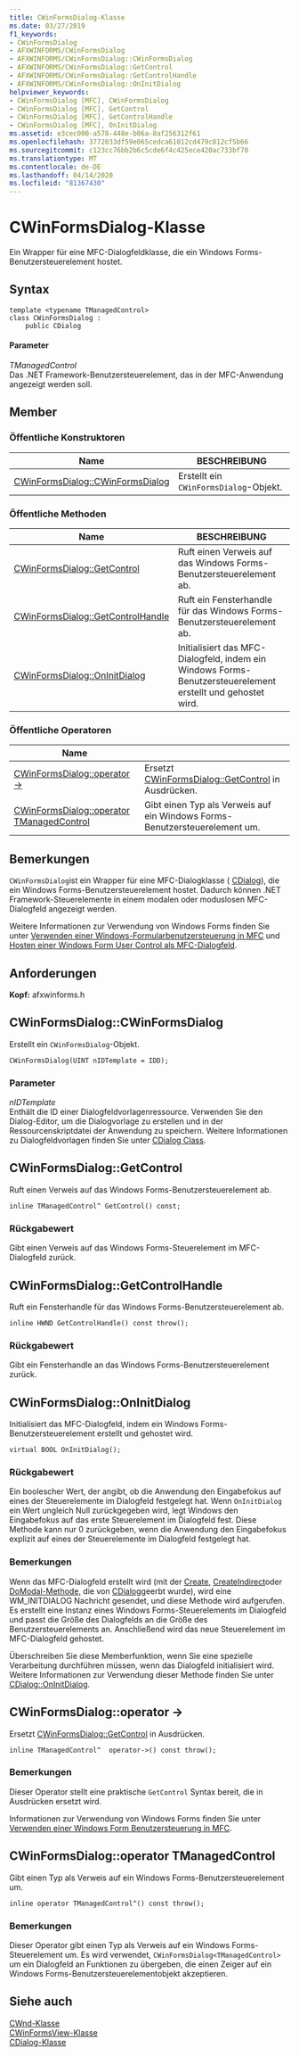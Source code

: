 ```yaml
---
title: CWinFormsDialog-Klasse
ms.date: 03/27/2019
f1_keywords:
- CWinFormsDialog
- AFXWINFORMS/CWinFormsDialog
- AFXWINFORMS/CWinFormsDialog::CWinFormsDialog
- AFXWINFORMS/CWinFormsDialog::GetControl
- AFXWINFORMS/CWinFormsDialog::GetControlHandle
- AFXWINFORMS/CWinFormsDialog::OnInitDialog
helpviewer_keywords:
- CWinFormsDialog [MFC], CWinFormsDialog
- CWinFormsDialog [MFC], GetControl
- CWinFormsDialog [MFC], GetControlHandle
- CWinFormsDialog [MFC], OnInitDialog
ms.assetid: e3cec000-a578-448e-b06a-8af256312f61
ms.openlocfilehash: 3772033df59e065cedca61012cd479c812cf5b66
ms.sourcegitcommit: c123cc76bb2b6c5cde6f4c425ece420ac733bf70
ms.translationtype: MT
ms.contentlocale: de-DE
ms.lasthandoff: 04/14/2020
ms.locfileid: "81367430"
---
```

# <a name="cwinformsdialog-class"></a>CWinFormsDialog-Klasse

Ein Wrapper für eine MFC-Dialogfeldklasse, die ein Windows Forms-Benutzersteuerelement hostet.

## <a name="syntax"></a>Syntax

```
template <typename TManagedControl>
class CWinFormsDialog :
    public CDialog
```

#### <a name="parameters"></a>Parameter

*TManagedControl*<br/>
Das .NET Framework-Benutzersteuerelement, das in der MFC-Anwendung angezeigt werden soll.

## <a name="members"></a>Member

### <a name="public-constructors"></a>Öffentliche Konstruktoren

|Name|BESCHREIBUNG|
|----------|-----------------|
|[CWinFormsDialog::CWinFormsDialog](#cwinformsdialog)|Erstellt ein `CWinFormsDialog`-Objekt.|

### <a name="public-methods"></a>Öffentliche Methoden

|Name|BESCHREIBUNG|
|----------|-----------------|
|[CWinFormsDialog::GetControl](#getcontrol)|Ruft einen Verweis auf das Windows Forms-Benutzersteuerelement ab.|
|[CWinFormsDialog::GetControlHandle](#getcontrolhandle)|Ruft ein Fensterhandle für das Windows Forms-Benutzersteuerelement ab.|
|[CWinFormsDialog::OnInitDialog](#oninitdialog)|Initialisiert das MFC-Dialogfeld, indem ein Windows Forms-Benutzersteuerelement erstellt und gehostet wird.|

### <a name="public-operators"></a>Öffentliche Operatoren

|Name||
|----------|-|
|[CWinFormsDialog::operator -&gt;](#operator_-_gt)|Ersetzt [CWinFormsDialog::GetControl](#getcontrol) in Ausdrücken.|
|[CWinFormsDialog::operator TManagedControl](#operator-tmanagedcontrol-hat)|Gibt einen Typ als Verweis auf ein Windows Forms-Benutzersteuerelement um.|

## <a name="remarks"></a>Bemerkungen

`CWinFormsDialog`ist ein Wrapper für eine MFC-Dialogklasse ( [CDialog](../../mfc/reference/cdialog-class.md)), die ein Windows Forms-Benutzersteuerelement hostet. Dadurch können .NET Framework-Steuerelemente in einem modalen oder moduslosen MFC-Dialogfeld angezeigt werden.

Weitere Informationen zur Verwendung von Windows Forms finden Sie unter [Verwenden einer Windows-Formularbenutzersteuerung in MFC](../../dotnet/using-a-windows-form-user-control-in-mfc.md) und [Hosten einer Windows Form User Control als MFC-Dialogfeld](../../dotnet/hosting-a-windows-form-user-control-as-an-mfc-dialog-box.md).

## <a name="requirements"></a>Anforderungen

**Kopf:** afxwinforms.h

## <a name="cwinformsdialogcwinformsdialog"></a><a name="cwinformsdialog"></a>CWinFormsDialog::CWinFormsDialog

Erstellt ein `CWinFormsDialog`-Objekt.

```
CWinFormsDialog(UINT nIDTemplate = IDD);
```

### <a name="parameters"></a>Parameter

*nIDTemplate*<br/>
Enthält die ID einer Dialogfeldvorlagenressource. Verwenden Sie den Dialog-Editor, um die Dialogvorlage zu erstellen und in der Ressourcenskriptdatei der Anwendung zu speichern. Weitere Informationen zu Dialogfeldvorlagen finden Sie unter [CDialog Class](../../mfc/reference/cdialog-class.md).

## <a name="cwinformsdialoggetcontrol"></a><a name="getcontrol"></a>CWinFormsDialog::GetControl

Ruft einen Verweis auf das Windows Forms-Benutzersteuerelement ab.

```
inline TManagedControl^ GetControl() const;
```

### <a name="return-value"></a>Rückgabewert

Gibt einen Verweis auf das Windows Forms-Steuerelement im MFC-Dialogfeld zurück.

## <a name="cwinformsdialoggetcontrolhandle"></a><a name="getcontrolhandle"></a>CWinFormsDialog::GetControlHandle

Ruft ein Fensterhandle für das Windows Forms-Benutzersteuerelement ab.

```
inline HWND GetControlHandle() const throw();
```

### <a name="return-value"></a>Rückgabewert

Gibt ein Fensterhandle an das Windows Forms-Benutzersteuerelement zurück.

## <a name="cwinformsdialogoninitdialog"></a><a name="oninitdialog"></a>CWinFormsDialog::OnInitDialog

Initialisiert das MFC-Dialogfeld, indem ein Windows Forms-Benutzersteuerelement erstellt und gehostet wird.

```
virtual BOOL OnInitDialog();
```

### <a name="return-value"></a>Rückgabewert

Ein boolescher Wert, der angibt, ob die Anwendung den Eingabefokus auf eines der Steuerelemente im Dialogfeld festgelegt hat. Wenn `OnInitDialog` ein Wert ungleich Null zurückgegeben wird, legt Windows den Eingabefokus auf das erste Steuerelement im Dialogfeld fest. Diese Methode kann nur 0 zurückgeben, wenn die Anwendung den Eingabefokus explizit auf eines der Steuerelemente im Dialogfeld festgelegt hat.

### <a name="remarks"></a>Bemerkungen

Wenn das MFC-Dialogfeld erstellt wird (mit der [Create](../../mfc/reference/cdialog-class.md#create), [CreateIndirect](../../mfc/reference/cdialog-class.md#createindirect)oder [DoModal-Methode,](../../mfc/reference/cdialog-class.md#domodal) die von [CDialog](../../mfc/reference/cdialog-class.md)geerbt wurde), wird eine WM_INITDIALOG Nachricht gesendet, und diese Methode wird aufgerufen. Es erstellt eine Instanz eines Windows Forms-Steuerelements im Dialogfeld und passt die Größe des Dialogfelds an die Größe des Benutzersteuerelements an. Anschließend wird das neue Steuerelement im MFC-Dialogfeld gehostet.

Überschreiben Sie diese Memberfunktion, wenn Sie eine spezielle Verarbeitung durchführen müssen, wenn das Dialogfeld initialisiert wird. Weitere Informationen zur Verwendung dieser Methode finden Sie unter [CDialog::OnInitDialog](../../mfc/reference/cdialog-class.md#oninitdialog).

## <a name="cwinformsdialogoperator--gt"></a><a name="operator_-_gt"></a>CWinFormsDialog::operator -&gt;

Ersetzt [CWinFormsDialog::GetControl](#getcontrol) in Ausdrücken.

```
inline TManagedControl^  operator->() const throw();
```

### <a name="remarks"></a>Bemerkungen

Dieser Operator stellt eine praktische `GetControl` Syntax bereit, die in Ausdrücken ersetzt wird.

Informationen zur Verwendung von Windows Forms finden Sie unter [Verwenden einer Windows Form Benutzersteuerung in MFC](../../dotnet/using-a-windows-form-user-control-in-mfc.md).

## <a name="cwinformsdialogoperator-tmanagedcontrol"></a><a name="operator-tmanagedcontrol-hat"></a>CWinFormsDialog::operator TManagedControl

Gibt einen Typ als Verweis auf ein Windows Forms-Benutzersteuerelement um.

```
inline operator TManagedControl^() const throw();
```

### <a name="remarks"></a>Bemerkungen

Dieser Operator gibt einen Typ als Verweis auf ein Windows Forms-Steuerelement um. Es wird verwendet, `CWinFormsDialog<TManagedControl>` um ein Dialogfeld an Funktionen zu übergeben, die einen Zeiger auf ein Windows Forms-Benutzersteuerelementobjekt akzeptieren.

## <a name="see-also"></a>Siehe auch

[CWnd-Klasse](../../mfc/reference/cwnd-class.md)<br/>
[CWinFormsView-Klasse](../../mfc/reference/cwinformsview-class.md)<br/>
[CDialog-Klasse](../../mfc/reference/cdialog-class.md)
